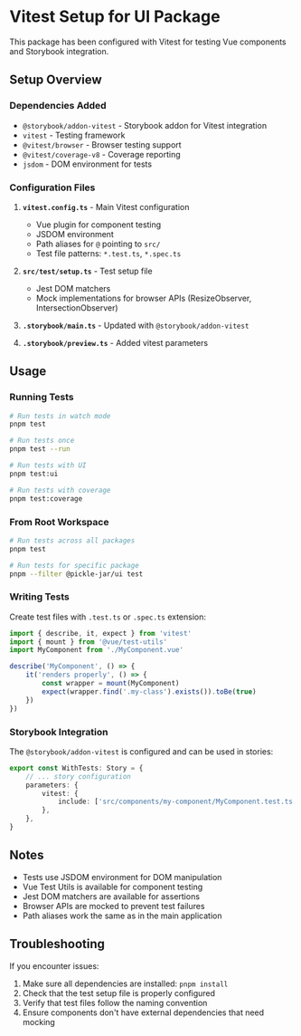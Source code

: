# Vitest Setup for UI Package

This package has been configured with Vitest for testing Vue components and Storybook integration.

## Setup Overview

### Dependencies Added

- `@storybook/addon-vitest` - Storybook addon for Vitest integration
- `vitest` - Testing framework
- `@vitest/browser` - Browser testing support
- `@vitest/coverage-v8` - Coverage reporting
- `jsdom` - DOM environment for tests

### Configuration Files

1. **`vitest.config.ts`** - Main Vitest configuration

    - Vue plugin for component testing
    - JSDOM environment
    - Path aliases for `@` pointing to `src/`
    - Test file patterns: `*.test.ts`, `*.spec.ts`

2. **`src/test/setup.ts`** - Test setup file

    - Jest DOM matchers
    - Mock implementations for browser APIs (ResizeObserver, IntersectionObserver)

3. **`.storybook/main.ts`** - Updated with `@storybook/addon-vitest`

4. **`.storybook/preview.ts`** - Added vitest parameters

## Usage

### Running Tests

```bash
# Run tests in watch mode
pnpm test

# Run tests once
pnpm test --run

# Run tests with UI
pnpm test:ui

# Run tests with coverage
pnpm test:coverage
```

### From Root Workspace

```bash
# Run tests across all packages
pnpm test

# Run tests for specific package
pnpm --filter @pickle-jar/ui test
```

### Writing Tests

Create test files with `.test.ts` or `.spec.ts` extension:

```typescript
import { describe, it, expect } from 'vitest'
import { mount } from '@vue/test-utils'
import MyComponent from './MyComponent.vue'

describe('MyComponent', () => {
    it('renders properly', () => {
        const wrapper = mount(MyComponent)
        expect(wrapper.find('.my-class').exists()).toBe(true)
    })
})
```

### Storybook Integration

The `@storybook/addon-vitest` is configured and can be used in stories:

```typescript
export const WithTests: Story = {
    // ... story configuration
    parameters: {
        vitest: {
            include: ['src/components/my-component/MyComponent.test.ts'],
        },
    },
}
```

## Notes

- Tests use JSDOM environment for DOM manipulation
- Vue Test Utils is available for component testing
- Jest DOM matchers are available for assertions
- Browser APIs are mocked to prevent test failures
- Path aliases work the same as in the main application

## Troubleshooting

If you encounter issues:

1. Make sure all dependencies are installed: `pnpm install`
2. Check that the test setup file is properly configured
3. Verify that test files follow the naming convention
4. Ensure components don't have external dependencies that need mocking
